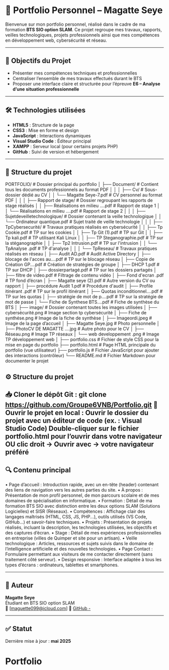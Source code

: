 
# 📁 Portfolio Personnel – Magatte Seye

Bienvenue sur mon portfolio personnel, réalisé dans le cadre de ma formation **BTS SIO option SLAM**. Ce projet regroupe mes travaux, rapports, veilles technologiques, projets professionnels ainsi que mes compétences en développement web, cybersécurité et réseau.

---

## 🧠 Objectifs du Projet

- Présenter mes compétences techniques et professionnelles
- Centraliser l’ensemble de mes travaux effectués durant le BTS
- Proposer une interface claire et structurée pour l’épreuve **E6 – Analyse d’une situation professionnelle**

---

## 🛠️ Technologies utilisées

- **HTML5** : Structure de la page
- **CSS3** : Mise en forme et design
- **JavaScript** : Interactions dynamiques
- **Visual Studio Code** : Éditeur principal
- **XAMPP** : Serveur local (pour certains projets PHP)
- **GitHub** : Suivi de version et hébergement

---

## 📂 Structure du projet

PORTFOLIO/                                                     # Dossier principal du portfolio
│
├── Document/                                                   # Contient tous les documents professionnels au format PDF
│   │
│   ├── Cv/                                                             # Sous-dossier dédié au CV
│   │   └── Magatte Seye-7.pdf                                # CV personnel au format PDF
│   │
│   ├── Rapport de stage/                                         # Dossier regroupant les rapports de stage réalisés
│   │   ├── Réalisations en milieu ....pdf                   # Rapport de stage 1 
│   │   └── Réalisations en milieu ....pdf                   # Rapport de stage 2 
│   │
│   ├── Sujetdeveilletechnologique/                         # Dossier contenant la veille technologique
│   │   └── Ordinateur quantique.pdf                        # Sujet traité de veille technologie
│   │
│   ├── TpCybersecurité/                                    # Travaux pratiques réalisés en cybersécurité
│   │   ├── Tp Cookie.pdf                                    # TP sur les cookies
│   │   ├── Tp Git (1).pdf                                      # TP sur Git
│   │   ├── Tp kali.pdf                                           # TP utilisant Kali Linux
│   │   ├── TP Steganographie.pdf                      # TP sur la stéganographie
│   │   ├── Tp2 Intrusion.pdf                                # TP sur l'intrusion
│   │   └── TpAnalyse .pdf                                   # TP d'analyse 
│   │
│   └── TpReseau/                                                # Travaux pratiques réalisés en réseau
│       ├── Audit AD.pdf                                         # Audit Active Directory
│       ├── blocage de l'acces au....pdf                  # TP sur le blocage réseau 
│       ├── Copie de Création GP....pdf                 # Création de stratégies de groupe 
│       ├── DHCP 1.pdf                                          # TP sur DHCP
│       ├── dossierpartagé.pdf                               # TP sur les dossiers partagés
│       ├── filtre de video.pdf                                 # Filtrage de contenu vidéo
│       ├── Fond d'ecran .pdf                                # TP fond d’écran
│       ├── Magatte seye (2).pdf                           # Autre version du CV ou rapport 
│       ├── procédure Audit 1.pdf                          # Procédure d'audit
│       ├── Profile itinérant .pdf                             # TP sur le profil itinérant
│       ├── Quotas inconditionnel....pdf                # TP sur les quotas 
│       ├── stratégie de mot de p....pdf                 # TP sur la stratégie de mot de passe
│       └── Fiche de Synthese BTS....pdf             # Fiche de synthèse du BTS 
│
├── image/                                                         # Dossier contenant toutes les images utilisées
│   ├── cybersécurité.png                                  # Image section tp cybersécurité
│   ├── Fiche de synthése.png                          # Image de la fiche de synthèse
│   ├── Imageordi.jpeg                                      # Image de la page d’accueil
│   ├── Magatte Seye.jpg                                  # Photo personnelle
│   ├── PhotoCV DE MAGATTE ....jpg             # Autre photo pour le CV 
│   ├── Réseau.png                                          # Image TP réseaux
│   └── web developpement .png                     # Image TP développement web 
│
├── portfolio.css                                               # Fichier de style CSS pour la mise en page du portfolio
├── portfolio.html                                              # Page HTML principale du portfolio (vue utilisateur)
├── portfolio.js                                                  # Fichier JavaScript pour ajouter des interactions (contrôleur)
└── README.md                                             # Fichier Markdown pour documenter le projet

  
## ⚙️ Structure du projet

📥 Cloner le dépôt Git :
git clone https://github.com/Groupe6VNB/Portfolio.git
📂 Ouvrir le projet en local :
Ouvrir le dossier du projet avec un éditeur de code (ex. : Visual Studio Code)
Double-cliquer sur le fichier portfolio.html pour l’ouvrir dans votre navigateur
OU clic droit → Ouvrir avec → votre navigateur préféré
---

## 🔍 Contenu principal

•	Page d’accueil : Introduction rapide, avec un en-tête (header) contenant des liens de navigation vers les autres parties du site.
•	À propos : Présentation de mon profil personnel, de mon parcours scolaire et de mes domaines de spécialisation en informatique.
•	Formation : Détail de ma formation BTS SIO avec distinction entre les deux options SLAM (Solutions Logicielles) et SISR (Réseaux).
•	Compétences : Affichage clair des langages maîtrisés (HTML, CSS, JS, PHP...), outils utilisés (VS Code, GitHub…) et savoir-faire techniques.
•	Projets : Présentation de projets réalisés, incluant la description, les technologies utilisées, les objectifs et des captures d’écran.
•	Stage : Détail de mes expériences professionnelles en entreprise (villes de Quimper et site pour un artisan).
•	 Veille technologique : Articles, ressources et sujets suivis dans le domaine de l’intelligence artificielle et des nouvelles technologies.
•	Page Contact : Formulaire permettant aux visiteurs de me contacter directement (sans traitement côté serveur).
•	Design responsive : Interface adaptée à tous les types d’écrans : ordinateurs, tablettes et smartphones.

---

## 📌 Auteur

**Magatte Seye**  
Étudiant en BTS SIO option SLAM  
📧 [maguette099@icloud.com]
🔗 [GitHub - ](https://github.com/Groupe6VNB/Portfolio.git)

---

## ✅ Statut


Dernière mise à jour : **mai 2025**

# Portfolio
